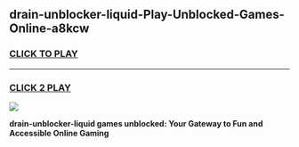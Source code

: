 
## drain-unblocker-liquid-Play-Unblocked-Games-Online-a8kcw
<h3>
<a href="https://premium76.site?title=drain-unblocker-liquid&ref=25A">CLICK TO PLAY</a></h3>
<hr>

<h3>
<a href="https://premium76.site?title=drain-unblocker-liquid&ref=25A">CLICK 2 PLAY</a>
  
</h3>

<a href="https://premium76.site?title=drain-unblocker-liquid&ref=25A"><img src="https://clearcache.store/games.png"></a>


**drain-unblocker-liquid games unblocked: Your Gateway to Fun and Accessible Online Gaming**
